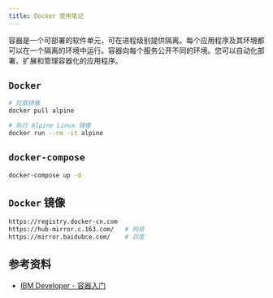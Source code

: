 ```yaml
---
title: Docker 使用笔记
---
```


容器是一个可部署的软件单元，可在进程级别提供隔离。每个应用程序及其环境都可以在一个隔离的环境中运行。容器向每个服务公开不同的环境。您可以自动化部署、扩展和管理容器化的应用程序。

## `Docker`

```sh
# 拉取镜像
docker pull alpine

# 执行 Alpine Linux 镜像
docker run --rm -it alpine
```

## `docker-compose`

```sh
docker-compose up -d
```

## `Docker` 镜像

```sh
https://registry.docker-cn.com
https://hub-mirror.c.163.com/   # 网易
https://mirror.baidubce.com/    # 百度
```

## 参考资料

- [IBM Developer - 容器入门](https://developer.ibm.com/zh/gettingstarted/containers/)